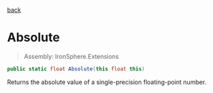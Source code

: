 ﻿

[back](/IronSphere.Extensions/types/FloatExtension)

# Absolute

> Assembly: IronSphere.Extensions

```csharp
public static float Absolute(this float this)
```

Returns the absolute value of a single-precision floating-point number.

 